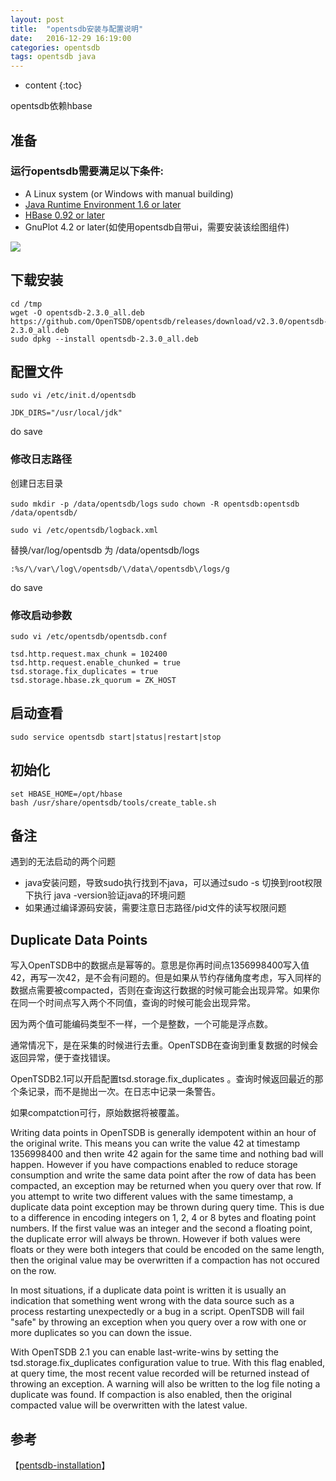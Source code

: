 ```yaml
---
layout: post
title:  "opentsdb安装与配置说明"
date:   2016-12-29 16:19:00
categories: opentsdb
tags: opentsdb java
---
```


* content
{:toc}

opentsdb依赖hbase





## 准备

### 运行opentsdb需要满足以下条件:
- A Linux system (or Windows with manual building)
- [Java Runtime Environment 1.6 or later](https://imevis.github.io/2016/12/21/ubuntu-install-java-offline/)
- [HBase 0.92 or later](https://hbase.apache.org/book.html#quickstart)
- GnuPlot 4.2 or later(如使用opentsdb自带ui，需要安装该绘图组件)

![](http://opentsdb.net/img/tsdb-architecture.png)

## 下载安装

```
cd /tmp
wget -O opentsdb-2.3.0_all.deb https://github.com/OpenTSDB/opentsdb/releases/download/v2.3.0/opentsdb-2.3.0_all.deb
sudo dpkg --install opentsdb-2.3.0_all.deb 
```

## 配置文件

`sudo vi /etc/init.d/opentsdb`

`JDK_DIRS="/usr/local/jdk"`

do save

### 修改日志路径

创建日志目录

`sudo mkdir -p /data/opentsdb/logs`
`sudo chown -R opentsdb:opentsdb /data/opentsdb/`

`sudo vi /etc/opentsdb/logback.xml` 

替换/var/log/opentsdb 为  /data/opentsdb/logs

`:%s/\/var\/log\/opentsdb/\/data\/opentsdb\/logs/g`

do save

### 修改启动参数

`sudo vi /etc/opentsdb/opentsdb.conf`

```
tsd.http.request.max_chunk = 102400
tsd.http.request.enable_chunked = true
tsd.storage.fix_duplicates = true
tsd.storage.hbase.zk_quorum = ZK_HOST
```

## 启动查看

`sudo service opentsdb start|status|restart|stop` 


## 初始化

```
set HBASE_HOME=/opt/hbase
bash /usr/share/opentsdb/tools/create_table.sh
```


## 备注
遇到的无法启动的两个问题
 - java安装问题，导致sudo执行找到不java，可以通过sudo -s 切换到root权限下执行 java -version验证java的环境问题
 - 如果通过编译源码安装，需要注意日志路径/pid文件的读写权限问题


## Duplicate Data Points

写入OpenTSDB中的数据点是幂等的。意思是你再时间点1356998400写入值42，再写一次42，是不会有问题的。但是如果从节约存储角度考虑，写入同样的数据点需要被compacted，否则在查询这行数据的时候可能会出现异常。如果你在同一个时间点写入两个不同值，查询的时候可能会出现异常。

因为两个值可能编码类型不一样，一个是整数，一个可能是浮点数。

通常情况下，是在采集的时候进行去重。OpenTSDB在查询到重复数据的时候会返回异常，便于查找错误。

OpenTSDB2.1可以开启配置tsd.storage.fix_duplicates 。查询时候返回最近的那个条记录，而不是抛出一次。在日志中记录一条警告。

如果compatction可行，原始数据将被覆盖。

Writing data points in OpenTSDB is generally idempotent within an hour of the original write. This means you can write the value 42 at timestamp 1356998400 and then write 42 again for the same time and nothing bad will happen. However if you have compactions enabled to reduce storage consumption and write the same data point after the row of data has been compacted, an exception may be returned when you query over that row. If you attempt to write two different values with the same timestamp, a duplicate data point exception may be thrown during query time. This is due to a difference in encoding integers on 1, 2, 4 or 8 bytes and floating point numbers. If the first value was an integer and the second a floating point, the duplicate error will always be thrown. However if both values were floats or they were both integers that could be encoded on the same length, then the original value may be overwritten if a compaction has not occured on the row.

In most situations, if a duplicate data point is written it is usually an indication that something went wrong with the data source such as a process restarting unexpectedly or a bug in a script. OpenTSDB will fail "safe" by throwing an exception when you query over a row with one or more duplicates so you can down the issue.

With OpenTSDB 2.1 you can enable last-write-wins by setting the tsd.storage.fix_duplicates configuration value to true. With this flag enabled, at query time, the most recent value recorded will be returned instead of throwing an exception. A warning will also be written to the log file noting a duplicate was found. If compaction is also enabled, then the original compacted value will be overwritten with the latest value.

## 参考
【[pentsdb-installation](http://opentsdb.net/docs/build/html/installation.html)】
